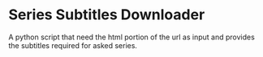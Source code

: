 # Series Subtitles Downloader
A python script that need the html portion of the url as input and provides the subtitles required for asked series.
